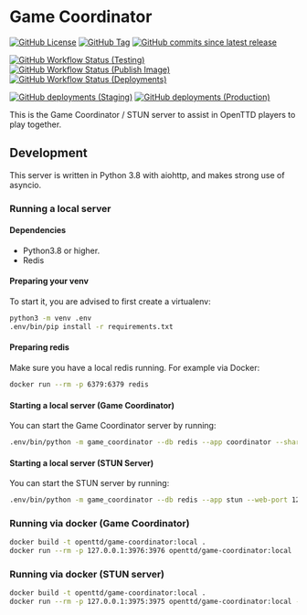 # Game Coordinator

[![GitHub License](https://img.shields.io/github/license/OpenTTD/game-coordinator)](https://github.com/OpenTTD/game-coordinator/blob/main/LICENSE)
[![GitHub Tag](https://img.shields.io/github/v/tag/OpenTTD/game-coordinator?include_prereleases&label=stable)](https://github.com/OpenTTD/game-coordinator/releases)
[![GitHub commits since latest release](https://img.shields.io/github/commits-since/OpenTTD/game-coordinator/latest/main)](https://github.com/OpenTTD/game-coordinator/commits/main)

[![GitHub Workflow Status (Testing)](https://img.shields.io/github/workflow/status/OpenTTD/game-coordinator/Testing/main?label=main)](https://github.com/OpenTTD/game-coordinator/actions?query=workflow%3ATesting)
[![GitHub Workflow Status (Publish Image)](https://img.shields.io/github/workflow/status/OpenTTD/game-coordinator/Publish%20image?label=publish)](https://github.com/OpenTTD/game-coordinator/actions?query=workflow%3A%22Publish+image%22)
[![GitHub Workflow Status (Deployments)](https://img.shields.io/github/workflow/status/OpenTTD/game-coordinator/Deployment?label=deployment)](https://github.com/OpenTTD/game-coordinator/actions?query=workflow%3A%22Deployment%22)

[![GitHub deployments (Staging)](https://img.shields.io/github/deployments/OpenTTD/game-coordinator/staging?label=staging)](https://github.com/OpenTTD/game-coordinator/deployments)
[![GitHub deployments (Production)](https://img.shields.io/github/deployments/OpenTTD/game-coordinator/production?label=production)](https://github.com/OpenTTD/game-coordinator/deployments)

This is the Game Coordinator / STUN server to assist in OpenTTD players to play together.

## Development

This server is written in Python 3.8 with aiohttp, and makes strong use of asyncio.

### Running a local server

#### Dependencies

- Python3.8 or higher.
- Redis

#### Preparing your venv

To start it, you are advised to first create a virtualenv:

```bash
python3 -m venv .env
.env/bin/pip install -r requirements.txt
```

#### Preparing redis

Make sure you have a local redis running. For example via Docker:

```bash
docker run --rm -p 6379:6379 redis
```

#### Starting a local server (Game Coordinator)

You can start the Game Coordinator server by running:

```bash
.env/bin/python -m game_coordinator --db redis --app coordinator --shared-secret test --web-port 12345
```

#### Starting a local server (STUN Server)

You can start the STUN server by running:

```bash
.env/bin/python -m game_coordinator --db redis --app stun --web-port 12346
```

### Running via docker (Game Coordinator)

```bash
docker build -t openttd/game-coordinator:local .
docker run --rm -p 127.0.0.1:3976:3976 openttd/game-coordinator:local
```

### Running via docker (STUN server)

```bash
docker build -t openttd/game-coordinator:local .
docker run --rm -p 127.0.0.1:3975:3975 openttd/game-coordinator:local --app stun --bind 0.0.0.0 --db redis --redis-url redis://redis
```
